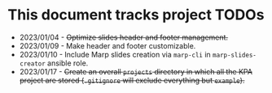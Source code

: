 # This document tracks project TODOs

- 2023/01/04 - ~~Optimize slides header and footer management.~~
- 2023/01/09 - Make header and footer customizable.
- 2023/01/10 - Include Marp slides creation via `marp-cli` in `marp-slides-creator` ansible role.
- 2023/01/17 - ~~Create an overall `projects` directory in which all the KPA project are stored (`.gitignore` will exclude everything but `example`).~~

